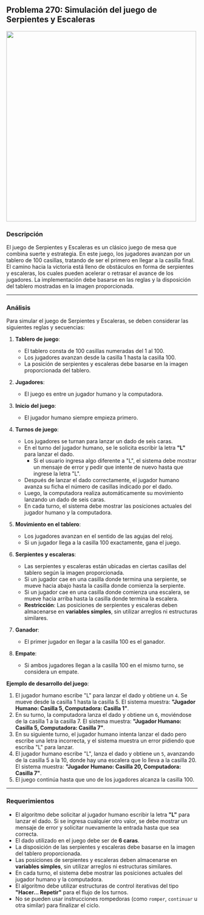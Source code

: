 ## **Problema 270: Simulación del juego de Serpientes y Escaleras**

[<img src="https://www.thermmark.co.uk/wp-content/uploads/2017/01/TMG003-100LF-Snakes-Ladders-1-100-Large-Full-Solid.png" width="500px">](https://www.thermmark.co.uk/wp-content/uploads/2017/01/TMG003-100LF-Snakes-Ladders-1-100-Large-Full-Solid.png)

### **Descripción**  
El juego de Serpientes y Escaleras es un clásico juego de mesa que combina suerte y estrategia. En este juego, los jugadores avanzan por un tablero de 100 casillas, tratando de ser el primero en llegar a la casilla final. El camino hacia la victoria está lleno de obstáculos en forma de serpientes y escaleras, los cuales pueden acelerar o retrasar el avance de los jugadores. La implementación debe basarse en las reglas y la disposición del tablero mostradas en la imagen proporcionada.

---

### **Análisis**  
Para simular el juego de Serpientes y Escaleras, se deben considerar las siguientes reglas y secuencias:

1. **Tablero de juego**:
   - El tablero consta de 100 casillas numeradas del 1 al 100.
   - Los jugadores avanzan desde la casilla 1 hasta la casilla 100.
   - La posición de serpientes y escaleras debe basarse en la imagen proporcionada del tablero.

2. **Jugadores**:
   - El juego es entre un jugador humano y la computadora.

3. **Inicio del juego**:
   - El jugador humano siempre empieza primero.

4. **Turnos de juego**:
   - Los jugadores se turnan para lanzar un dado de seis caras.
   - En el turno del jugador humano, se le solicita escribir la letra **"L"** para lanzar el dado.
      - Si el usuario ingresa algo diferente a "L", el sistema debe mostrar un mensaje de error y pedir que intente de nuevo hasta que ingrese la letra "L".
   - Después de lanzar el dado correctamente, el jugador humano avanza su ficha el número de casillas indicado por el dado.
   - Luego, la computadora realiza automáticamente su movimiento lanzando un dado de seis caras.
   - En cada turno, el sistema debe mostrar las posiciones actuales del jugador humano y la computadora.

5. **Movimiento en el tablero**:
   - Los jugadores avanzan en el sentido de las agujas del reloj.
   - Si un jugador llega a la casilla 100 exactamente, gana el juego.

6. **Serpientes y escaleras**:
   - Las serpientes y escaleras están ubicadas en ciertas casillas del tablero según la imagen proporcionada.
   - Si un jugador cae en una casilla donde termina una serpiente, se mueve hacia abajo hasta la casilla donde comienza la serpiente.
   - Si un jugador cae en una casilla donde comienza una escalera, se mueve hacia arriba hasta la casilla donde termina la escalera.
   - **Restricción**: Las posiciones de serpientes y escaleras deben almacenarse en **variables simples**, sin utilizar arreglos ni estructuras similares.

7. **Ganador**:
   - El primer jugador en llegar a la casilla 100 es el ganador.

8. **Empate**:
   - Si ambos jugadores llegan a la casilla 100 en el mismo turno, se considera un empate.

**Ejemplo de desarrollo del juego**:  
1. El jugador humano escribe "L" para lanzar el dado y obtiene un `4`. Se mueve desde la casilla 1 hasta la casilla 5. El sistema muestra: **"Jugador Humano: Casilla 5, Computadora: Casilla 1"**.
2. En su turno, la computadora lanza el dado y obtiene un `6`, moviéndose de la casilla 1 a la casilla 7. El sistema muestra: **"Jugador Humano: Casilla 5, Computadora: Casilla 7"**.
3. En su siguiente turno, el jugador humano intenta lanzar el dado pero escribe una letra incorrecta, y el sistema muestra un error pidiendo que escriba "L" para lanzar.
4. El jugador humano escribe "L", lanza el dado y obtiene un `5`, avanzando de la casilla 5 a la 10, donde hay una escalera que lo lleva a la casilla 20. El sistema muestra: **"Jugador Humano: Casilla 20, Computadora: Casilla 7"**.
5. El juego continúa hasta que uno de los jugadores alcanza la casilla 100.

---

### **Requerimientos**  
- El algoritmo debe solicitar al jugador humano escribir la letra **"L"** para lanzar el dado. Si se ingresa cualquier otro valor, se debe mostrar un mensaje de error y solicitar nuevamente la entrada hasta que sea correcta.
- El dado utilizado en el juego debe ser de **6 caras**.
- La disposición de las serpientes y escaleras debe basarse en la imagen del tablero proporcionada.
- Las posiciones de serpientes y escaleras deben almacenarse en **variables simples**, sin utilizar arreglos ni estructuras similares.
- En cada turno, el sistema debe mostrar las posiciones actuales del jugador humano y la computadora.
- El algoritmo debe utilizar estructuras de control iterativas del tipo **"Hacer... Repetir"** para el flujo de los turnos.
- No se pueden usar instrucciones rompedoras (como `romper`, `continuar` u otra similar) para finalizar el ciclo.
